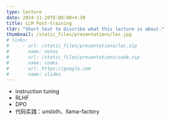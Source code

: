 ```yaml
---
type: lecture
date: 2024-11-20T8:00:00+4:30
title: LLM Post-training
tldr: "Short text to discribe what this lecture is about."
thumbnail: /static_files/presentations/lec.jpg
# links: 
#     - url: /static_files/presentations/lec.zip
#       name: notes
#     - url: /static_files/presentations/code.zip
#       name: codes
#     - url: https://google.com
#       name: slides
---
```

- instruction tuning
- RLHF
- DPO
- 代码实践：unsloth、llama-factory

<!-- **Suggested Readings:** -->
<!-- - [Readings 1](http://example.com)
- [Readings 2](http://example.com) -->

